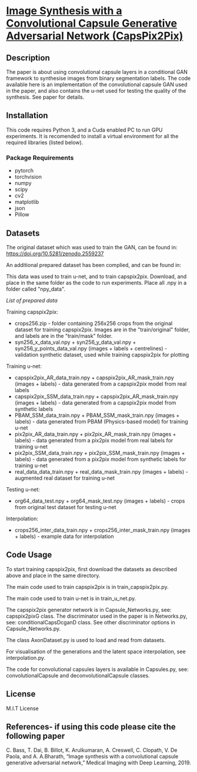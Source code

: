 # [Image Synthesis with a Convolutional Capsule Generative Adversarial Network (CapsPix2Pix)](https://openreview.net/forum?id=rJen0zC1lE)
## Description
The paper is about using convolutional capsule layers in a conditional GAN framework to synthesise images from binary segmentation labels. The code available here is an implementation of the convolutional capsule GAN used in the paper, and also contains the u-net used for testing the quality of the synthesis. See paper for details.

## Installation
This code requires Python 3, and a Cuda enabled PC to run GPU experiments. It is recomended to install a virtual environment for all the required libraries (listed below).

### Package Requirements 
* pytorch
* torchvision
* numpy
* scipy
* cv2
* matplotlib
* json
* Pillow

## Datasets
The original dataset which was used to train the GAN, can be found in:
https://doi.org/10.5281/zenodo.2559237

An additional prepared dataset has been complied, and can be found in:

This data was used to train u-net, and to train capspix2pix. Download, and place in the same folder as the code to run experiments. Place all .npy in a folder called "npy_data".

*List of prepared data*

Training capspix2pix:
* crops256.zip - folder containing 256x256 crops from the original dataset for training capspix2pix. Images are in the "train/original" folder, and labels are in the "train/mask" folder.
* syn256_x_data_val.npy	+ syn256_y_data_val.npy	+ syn256_y_points_data_val.npy (images + labels + centrelines) - validation synthetic dataset, used while training capspix2pix for plotting

Training u-net:
* capspix2pix_AR_data_train.npy	+ capspix2pix_AR_mask_train.npy	(images + labels) - data generated from a capspix2pix model from real labels
* capspix2pix_SSM_data_train.npy + capspix2pix_AR_mask_train.npy	(images + labels) - data generated from a capspix2pix model from synthetic labels
* PBAM_SSM_data_train.npy	+ PBAM_SSM_mask_train.npy	(images + labels) - data generated from PBAM (Physics-based model) for training u-net
* pix2pix_AR_data_train.npy + pix2pix_AR_mask_train.npy	(images + labels) - data generated from a pix2pix model from real labels for training u-net
* pix2pix_SSM_data_train.npy + pix2pix_SSM_mask_train.npy (images + labels) - data generated from a pix2pix model from synthetic labels for training u-net
* real_data_data_train.npy + real_data_mask_train.npy	(images + labels) - augmented real dataset for training u-net

Testing u-net:
* org64_data_test.npy	+ org64_mask_test.npy	(images + labels) - crops from original test dataset for testing u-net

Interpolation:
* crops256_inter_data_train.npy	+ crops256_inter_mask_train.npy	(images + labels) - example data for interpolation


## Code Usage
To start training capspix2pix, first download the datasets as described above and place in the same directory. 

The main code used to train capspix2pix is in train_capspix2pix.py.

The main code used to train u-net is in train_u_net.py.

The capspix2pix generator network is in Capsule_Networks.py, see: capspix2pixG class. The discriminator used in the paper is in Networks.py, see: conditionalCapsDcganD class. See other discriminator options in Capsule_Networks.py.

The class AxonDataset.py is used to load and read from datasets.

For visualisation of the generations and the latent space interpolation, see interpolation.py.

The code for convolutional capsules layers is available in Capsules.py, see: convolutionalCapsule and deconvolutionalCapsule classes.


## License
M.I.T License

## References- if using this code please cite the following paper 
C. Bass, T. Dai, B. Billot, K. Arulkumaran, A. Creswell, C. Clopath, V. De Paola, and A. A.Bharath, “Image synthesis with a convolutional capsule generative adversarial network,” Medical Imaging with Deep Learning, 2019.


